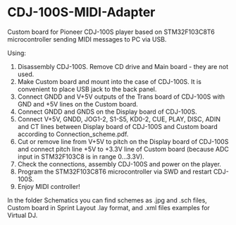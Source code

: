 # CDJ-100S-MIDI-Adapter
Custom board for Pioneer CDJ-100S player based on STM32F103C8T6 microcontroller sending MIDI messages to PC via USB.

Using:
1. Disassembly CDJ-100S. Remove CD drive and Main board - they are not used.
2. Make Custom board and mount into the case of CDJ-100S. It is convenient to place USB jack to the back panel.
3. Connect GNDD and V+5V outputs of the Trans board of CDJ-100S with GND and +5V lines on the Custom board.
4. Connect GNDD and GNDS on the Display board of CDJ-100S.
5. Connect V+5V, GNDD, JOG1-2, S1-S5, KD0-2, CUE, PLAY, DISC, ADIN and CT lines between Display board of CDJ-100S and Custom board according to Connection_scheme.pdf.
6. Cut or remove line from V+5V to pitch on the Display board of CDJ-100S and connect pitch line +5V to +3.3V line of Custom board (because ADC input in STM32F103C8 is in range 0...3.3V).
7. Check the connections, assembly CDJ-100S and power on the player.
8. Program the STM32F103C8T6 microcontroller via SWD and restart CDJ-100S.
9. Enjoy MIDI controller!

In the folder Schematics you can find schemes as .jpg and .sch files, Custom board in Sprint Layout .lay format, and .xml files examples for Virtual DJ.
